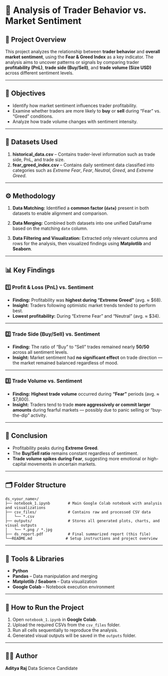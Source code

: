 # 🧠 Analysis of Trader Behavior vs. Market Sentiment

## 📄 Project Overview

This project analyzes the relationship between **trader behavior** and **overall market sentiment**, using the **Fear & Greed Index** as a key indicator.
The analysis aims to uncover patterns or signals by comparing trader **profitability (PnL)**, **trade side (Buy/Sell)**, and **trade volume (Size USD)** across different sentiment levels.

---

## 🎯 Objectives

* Identify how market sentiment influences trader profitability.
* Examine whether traders are more likely to **buy** or **sell** during “Fear” vs. “Greed” conditions.
* Analyze how trade volume changes with sentiment intensity.

---

## 🧩 Datasets Used

1. **historical_data.csv** – Contains trader-level information such as trade side, PnL, and trade size.
2. **fear_greed_index.csv** – Contains daily sentiment data classified into categories such as *Extreme Fear*, *Fear*, *Neutral*, *Greed*, and *Extreme Greed*.

---

## ⚙️ Methodology

1. **Data Matching:**
   Identified a **common factor (`date`)** present in both datasets to enable alignment and comparison.

2. **Data Merging:**
   Combined both datasets into one unified DataFrame based on the matching `date` column.

3. **Data Filtering and Visualization:**
   Extracted only relevant columns and rows for the analysis, then visualized findings using **Matplotlib** and **Seaborn**.

---

## 📊 Key Findings

### 1️⃣ Profit & Loss (PnL) vs. Sentiment

* **Finding:** Profitability was **highest during “Extreme Greed”** (avg. ≈ $68).
* **Insight:** Traders following optimistic market trends tended to perform best.
* **Lowest profitability:** During “Extreme Fear” and “Neutral” (avg. ≈ $34).

---

### 2️⃣ Trade Side (Buy/Sell) vs. Sentiment

* **Finding:** The ratio of “Buy” to “Sell” trades remained nearly **50/50** across all sentiment levels.
* **Insight:** Market sentiment had **no significant effect** on trade direction — the market remained balanced regardless of mood.

---

### 3️⃣ Trade Volume vs. Sentiment

* **Finding:** **Highest trade volume** occurred during **“Fear”** periods (avg. ≈ $7,800).
* **Insight:** Traders tend to trade **more aggressively or commit larger amounts** during fearful markets — possibly due to panic selling or “buy-the-dip” activity.

---

## 🧾 Conclusion

* Profitability peaks during **Extreme Greed**.
* The **Buy/Sell ratio** remains constant regardless of sentiment.
* **Trade volume spikes during Fear**, suggesting more emotional or high-capital movements in uncertain markets.

---

## 🗂️ Folder Structure

```
ds_<your_name>/
├── notebook_1.ipynb        # Main Google Colab notebook with analysis and visualizations
├── csv_files/              # Contains raw and processed CSV data
│   └── *.csv
├── outputs/                # Stores all generated plots, charts, and visual outputs
│   └── *.png / *.jpg
├── ds_report.pdf           # Final summarized report (this file)
└──README.md               # Setup instructions and project overview
```

---

## 🧰 Tools & Libraries

* **Python**
* **Pandas** – Data manipulation and merging
* **Matplotlib / Seaborn** – Data visualization
* **Google Colab** – Notebook execution environment

---

## 🚀 How to Run the Project

1. Open `notebook_1.ipynb` in **Google Colab**.
2. Upload the required CSVs from the `csv_files` folder.
3. Run all cells sequentially to reproduce the analysis.
4. Generated visual outputs will be saved in the `outputs` folder.

---

## 🧑‍💻 Author

**Aditya Raj**
Data Science Candidate
